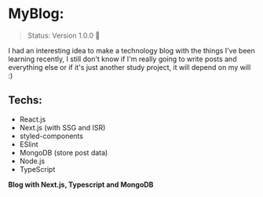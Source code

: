 # MyBlog:

> Status: Version 1.0.0 🚀

I had an interesting idea to make a technology blog with the things I've been learning recently, I still don't know if I'm really going to write posts and everything else or if it's just another study project, it will depend on my will :)

## Techs:
- React.js
- Next.js (with SSG and ISR)
- styled-components
- ESlint
- MongoDB (store post data)
- Node.js
- TypeScript

**Blog with Next.js, Typescript and MongoDB**